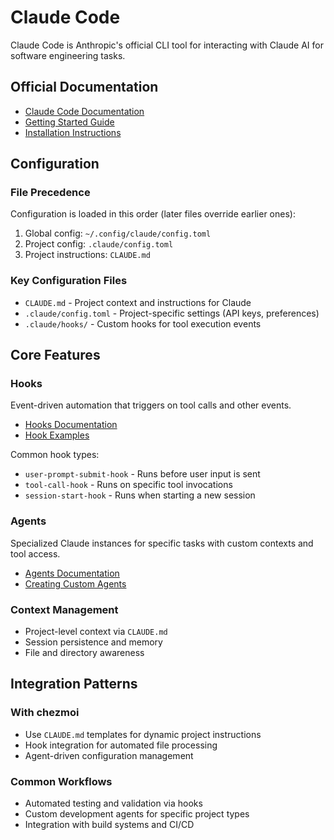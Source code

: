 # Claude Code

Claude Code is Anthropic's official CLI tool for interacting with Claude AI for software engineering tasks.

## Official Documentation

- [Claude Code Documentation](https://docs.claude.com/en/docs/claude-code)
- [Getting Started Guide](https://docs.claude.com/en/docs/claude-code/getting-started)
- [Installation Instructions](https://docs.claude.com/en/docs/claude-code/installation)

## Configuration

### File Precedence
Configuration is loaded in this order (later files override earlier ones):
1. Global config: `~/.config/claude/config.toml`
2. Project config: `.claude/config.toml`
3. Project instructions: `CLAUDE.md`

### Key Configuration Files
- `CLAUDE.md` - Project context and instructions for Claude
- `.claude/config.toml` - Project-specific settings (API keys, preferences)
- `.claude/hooks/` - Custom hooks for tool execution events

## Core Features

### Hooks
Event-driven automation that triggers on tool calls and other events.
- [Hooks Documentation](https://docs.claude.com/en/docs/claude-code/hooks)
- [Hook Examples](https://docs.claude.com/en/docs/claude-code/hooks#examples)

Common hook types:
- `user-prompt-submit-hook` - Runs before user input is sent
- `tool-call-hook` - Runs on specific tool invocations
- `session-start-hook` - Runs when starting a new session

### Agents
Specialized Claude instances for specific tasks with custom contexts and tool access.
- [Agents Documentation](https://docs.claude.com/en/docs/claude-code/agents)
- [Creating Custom Agents](https://docs.claude.com/en/docs/claude-code/agents#custom-agents)

### Context Management
- Project-level context via `CLAUDE.md`
- Session persistence and memory
- File and directory awareness

## Integration Patterns

### With chezmoi
- Use `CLAUDE.md` templates for dynamic project instructions
- Hook integration for automated file processing
- Agent-driven configuration management

### Common Workflows
- Automated testing and validation via hooks
- Custom development agents for specific project types
- Integration with build systems and CI/CD